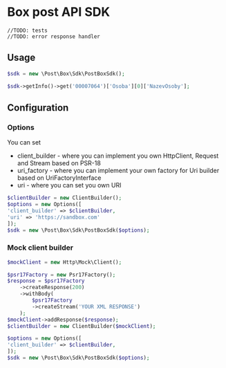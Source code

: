 # Box post API SDK
    //TODO: tests
    //TODO: error response handler

## Usage
```php
$sdk = new \Post\Box\Sdk\PostBoxSdk();

$sdk->getInfo()->get('00007064')['Osoba'][0]['NazevOsoby'];
```

## Configuration
### Options
You can set 
- client_builder - where you can implement you own HttpClient, Request and Stream based on PSR-18 
- uri_factory - where you can implement your own factory for Uri builder based on UriFactoryInterface
- uri - where you can set you own URI
```php
$clientBuilder = new ClientBuilder();
$options = new Options([
'client_builder' => $clientBuilder,
'uri' => 'https://sandbox.com'
]);
$sdk = new \Post\Box\Sdk\PostBoxSdk($options);
```
### Mock client builder

```php
$mockClient = new Http\Mock\Client();

$psr17Factory = new Psr17Factory();
$response = $psr17Factory
    ->createResponse(200)
    ->withBody(
        $psr17Factory
        ->createStream('YOUR XML RESPONSE')
    );
$mockClient->addResponse($response);
$clientBuilder = new ClientBuilder($mockClient);

$options = new Options([
'client_builder' => $clientBuilder,
]);
$sdk = new \Post\Box\Sdk\PostBoxSdk($options);
```

